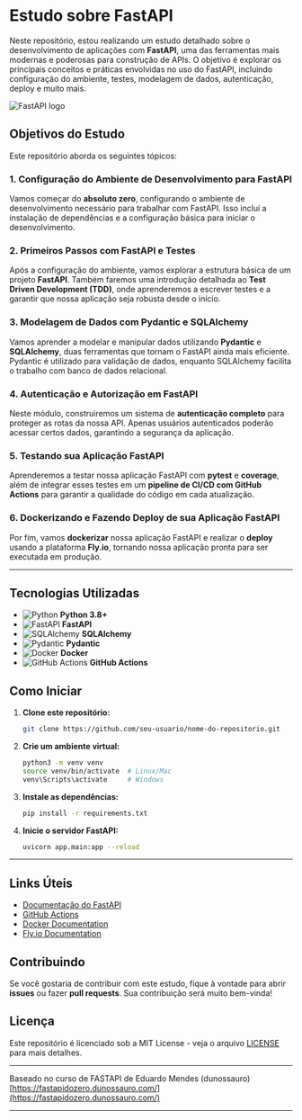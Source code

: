 
# Estudo sobre FastAPI

Neste repositório, estou realizando um estudo detalhado sobre o desenvolvimento de aplicações com **FastAPI**, uma das ferramentas mais modernas e poderosas para construção de APIs. O objetivo é explorar os principais conceitos e práticas envolvidas no uso do FastAPI, incluindo configuração do ambiente, testes, modelagem de dados, autenticação, deploy e muito mais.

![FastAPI logo](https://fastapi.tiangolo.com/img/logo-margin/logo-teal.png)

## Objetivos do Estudo

Este repositório aborda os seguintes tópicos:

### 1. **Configuração do Ambiente de Desenvolvimento para FastAPI**  
Vamos começar do **absoluto zero**, configurando o ambiente de desenvolvimento necessário para trabalhar com FastAPI. Isso inclui a instalação de dependências e a configuração básica para iniciar o desenvolvimento.

### 2. **Primeiros Passos com FastAPI e Testes**  
Após a configuração do ambiente, vamos explorar a estrutura básica de um projeto **FastAPI**. Também faremos uma introdução detalhada ao **Test Driven Development (TDD)**, onde aprenderemos a escrever testes e a garantir que nossa aplicação seja robusta desde o início.

### 3. **Modelagem de Dados com Pydantic e SQLAlchemy**  
Vamos aprender a modelar e manipular dados utilizando **Pydantic** e **SQLAlchemy**, duas ferramentas que tornam o FastAPI ainda mais eficiente. Pydantic é utilizado para validação de dados, enquanto SQLAlchemy facilita o trabalho com banco de dados relacional.

### 4. **Autenticação e Autorização em FastAPI**  
Neste módulo, construiremos um sistema de **autenticação completo** para proteger as rotas da nossa API. Apenas usuários autenticados poderão acessar certos dados, garantindo a segurança da aplicação.

### 5. **Testando sua Aplicação FastAPI**  
Aprenderemos a testar nossa aplicação FastAPI com **pytest** e **coverage**, além de integrar esses testes em um **pipeline de CI/CD com GitHub Actions** para garantir a qualidade do código em cada atualização.

### 6. **Dockerizando e Fazendo Deploy de sua Aplicação FastAPI**  
Por fim, vamos **dockerizar** nossa aplicação FastAPI e realizar o **deploy** usando a plataforma **Fly.io**, tornando nossa aplicação pronta para ser executada em produção.

---

## Tecnologias Utilizadas

- ![Python](https://img.shields.io/badge/python-3.8%2B-blue) **Python 3.8+**
- ![FastAPI](https://img.shields.io/badge/FastAPI-0.80%2B-blue) **FastAPI**
- ![SQLAlchemy](https://img.shields.io/badge/SQLAlchemy-2.0%2B-orange) **SQLAlchemy**
- ![Pydantic](https://img.shields.io/badge/Pydantic-1.8%2B-green) **Pydantic**
- ![Docker](https://img.shields.io/badge/Docker-%20-blue) **Docker**
- ![GitHub Actions](https://img.shields.io/badge/GitHub%20Actions%20-%20-yellow) **GitHub Actions**

## Como Iniciar

1. **Clone este repositório:**

   ```bash
   git clone https://github.com/seu-usuario/nome-do-repositorio.git
   ```

2. **Crie um ambiente virtual:**

   ```bash
   python3 -m venv venv
   source venv/bin/activate  # Linux/Mac
   venv\Scripts\activate     # Windows
   ```

3. **Instale as dependências:**

   ```bash
   pip install -r requirements.txt
   ```

4. **Inicie o servidor FastAPI:**

   ```bash
   uvicorn app.main:app --reload
   ```

---

## Links Úteis

- [Documentação do FastAPI](https://fastapi.tiangolo.com/)
- [GitHub Actions](https://github.com/features/actions)
- [Docker Documentation](https://docs.docker.com/)
- [Fly.io Documentation](https://fly.io/docs/)

## Contribuindo

Se você gostaria de contribuir com este estudo, fique à vontade para abrir **issues** ou fazer **pull requests**. Sua contribuição será muito bem-vinda!

## Licença

Este repositório é licenciado sob a MIT License - veja o arquivo [LICENSE](LICENSE) para mais detalhes.

---

Baseado no curso de FASTAPI de Eduardo Mendes (dunossauro)  
[https://fastapidozero.dunossauro.com/](https://fastapidozero.dunossauro.com/)

---




  
